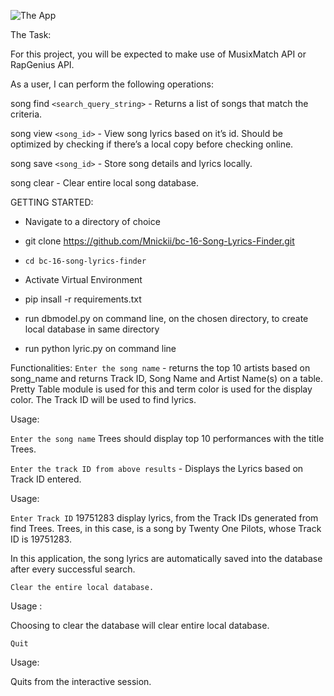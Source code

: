 ![The App](https://cdn-images-1.medium.com/max/800/1*TiJXsrlqhbgkV5J8C-qajA.png)


The Task:

For this project, you will be expected to make use of MusixMatch API or RapGenius API.

As a user, I can perform the following operations:

song find `<search_query_string>` - Returns a list of songs that match the criteria.

song view `<song_id>` - View song lyrics based on it’s id. Should be optimized by checking if there’s a local copy before checking online.

song save `<song_id>` - Store song details and lyrics locally.

song clear - Clear entire local song database.


GETTING STARTED:

 - Navigate to a directory of choice 
 
 - git clone https://github.com/Mnickii/bc-16-Song-Lyrics-Finder.git 
 
 - `cd bc-16-song-lyrics-finder`

 - Activate Virtual Environment
 
 - pip insall -r requirements.txt
 
 - run dbmodel.py on command line, on the chosen directory, to create local database in same directory
 
 - run python lyric.py on command line
 
 
 Functionalities:
`Enter the song name` - returns the top 10 artists based on song_name and returns Track ID, Song Name and Artist Name(s) on a table. Pretty Table module is used for this and term color is used for the display color. The Track ID will be used to find lyrics.

Usage:

`Enter the song name` Trees should display top 10 performances with the title Trees.

`Enter the track ID from above results` - Displays the Lyrics based on Track ID entered.

Usage:

`Enter Track ID` 19751283 display lyrics,  from the Track IDs generated from find Trees. Trees, in this case, is a song by Twenty One Pilots, whose Track ID is 19751283.

 In this application, the song lyrics are automatically saved into the database after every successful search.

    Clear the entire local database.

Usage :

Choosing to clear the database will clear entire local database.

    Quit

Usage:

Quits from the interactive session.
